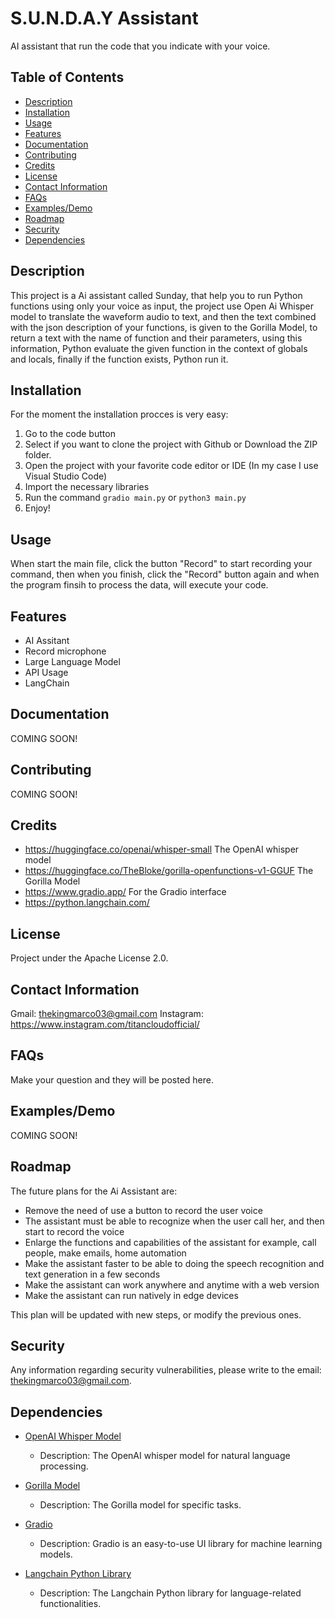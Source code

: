# S.U.N.D.A.Y Assistant

AI assistant that run the code that you indicate with your voice.

## Table of Contents

- [Description](#description)
- [Installation](#installation)
- [Usage](#usage)
- [Features](#features)
- [Documentation](#documentation)
- [Contributing](#contributing)
- [Credits](#credits)
- [License](#license)
- [Contact Information](#contact-information)
- [FAQs](#faqs)
- [Examples/Demo](#examplesdemo)
- [Roadmap](#roadmap)
- [Security](#security)
- [Dependencies](#dependencies)

## Description

This project is a Ai assistant called Sunday, that help you to run Python functions using only your voice as input, the project use Open Ai Whisper model to translate the waveform audio to text, and then the text combined with the json description of your functions, is given to the Gorilla Model, to return a text with the name of function and their parameters, using this information, Python evaluate the given function in the context of globals and locals, finally if the function exists, Python run it.

## Installation

For the moment the installation procces is very easy:
1. Go to the code button
2. Select if you want to clone the project with Github or Download the ZIP folder.
3. Open the project with your favorite code editor or IDE (In my case I use Visual Studio Code)
4. Import the necessary libraries
5. Run the command 
`gradio main.py` 
or 
`python3 main.py`
6. Enjoy!

## Usage

When start the main file, click the button "Record" to start recording your command, then when you finish, click the "Record" button again and when the program finsih to process the data, will execute your code.

## Features

- AI Assitant
- Record microphone
- Large Language Model
- API Usage
- LangChain

## Documentation

COMING SOON!

## Contributing

COMING SOON!

## Credits

- https://huggingface.co/openai/whisper-small The OpenAI whisper model
- https://huggingface.co/TheBloke/gorilla-openfunctions-v1-GGUF The Gorilla Model
- https://www.gradio.app/ For the Gradio interface
- https://python.langchain.com/

## License

Project under the Apache License 2.0.

## Contact Information

Gmail: thekingmarco03@gmail.com
Instagram: https://www.instagram.com/titancloudofficial/

## FAQs

Make your question and they will be posted here.

## Examples/Demo

COMING SOON!

## Roadmap

The future plans for the Ai Assistant are:

- Remove the need of use a button to record the user voice
- The assistant must be able to recognize when the user call her, and then start to record the voice
- Enlarge the functions and capabilities of the assistant for example, call people, make emails, home automation
- Make the assistant faster to be able to doing the speech recognition and text generation in a few seconds 
- Make the assistant can work anywhere and anytime with a web version 
- Make the assistant can run natively in edge devices

This plan will be updated with new steps, or modify the previous ones.

## Security

Any information regarding security vulnerabilities, please write to the email: thekingmarco03@gmail.com.

## Dependencies

- [OpenAI Whisper Model](https://huggingface.co/openai/whisper-small)
    - Description: The OpenAI whisper model for natural language processing.

- [Gorilla Model](https://huggingface.co/TheBloke/gorilla-openfunctions-v1-GGUF)
    - Description: The Gorilla model for specific tasks.

- [Gradio](https://www.gradio.app/)
    - Description: Gradio is an easy-to-use UI library for machine learning models.

- [Langchain Python Library](https://python.langchain.com/)
    - Description: The Langchain Python library for language-related functionalities.
